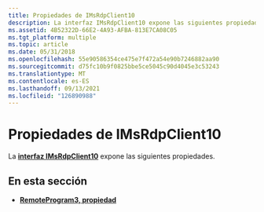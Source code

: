 ```yaml
---
title: Propiedades de IMsRdpClient10
description: La interfaz IMsRdpClient10 expone las siguientes propiedades.
ms.assetid: 4B52322D-66E2-4A93-AFBA-813E7CA08C05
ms.tgt_platform: multiple
ms.topic: article
ms.date: 05/31/2018
ms.openlocfilehash: 55e90586354ce475e7f472a54e90b7246882aa90
ms.sourcegitcommit: d75fc10b9f0825bbe5ce5045c90d4045e3c53243
ms.translationtype: MT
ms.contentlocale: es-ES
ms.lasthandoff: 09/13/2021
ms.locfileid: "126890988"
---
```

# <a name="imsrdpclient10-properties"></a>Propiedades de IMsRdpClient10

La [**interfaz IMsRdpClient10**](imsrdpclient10.md) expone las siguientes propiedades.

## <a name="in-this-section"></a>En esta sección

-   [**RemoteProgram3, propiedad**](imsrdpclient10-remoteprogram3.md)

 

 




